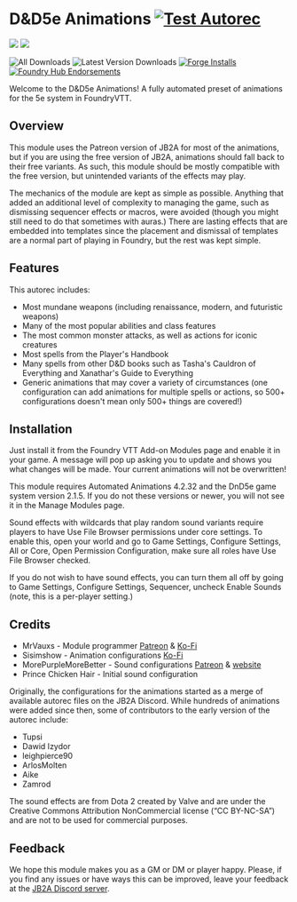 # D&D5e Animations [![Test Autorec](https://github.com/MrVauxs/dnd5e-animations/actions/workflows/test.yml/badge.svg?branch=master)](https://github.com/MrVauxs/dnd5e-animations/actions/workflows/test.yml)
![](https://img.shields.io/endpoint?url=https%3A%2F%2Ffoundryshields.com%2Fversion%3Fstyle%3Dflat%26url%3Dhttps%3A%2F%2Fraw.githubusercontent.com%2FMrVauxs%2Fdnd5e-animations%2Fmaster%2Fmodule.json)
![](https://img.shields.io/endpoint?url=https%3A%2F%2Ffoundryshields.com%2Fsystem%3FnameType%3Dfull%26showVersion%3D1%26style%3Dflat%26url%3Dhttps%3A%2F%2Fraw.githubusercontent.com%2FMrVauxs%2Fdnd5e-animations%2Fmaster%2Fmodule.json)

![All Downloads](https://img.shields.io/github/downloads/MrVauxs/dnd5e-animations/total?color=purple&label=All%20Downloads)
![Latest Version Downloads](https://img.shields.io/github/downloads/MrVauxs/dnd5e-animations/latest/total?color=purple&label=Latest%20Version%20Downloads&sort=semver)
[![Forge Installs](https://img.shields.io/badge/dynamic/json?label=Forge%20Installs&query=package.installs&suffix=%25&url=https%3A%2F%2Fforge-vtt.com%2Fapi%2Fbazaar%2Fpackage%2Fdnd5e-animations&colorB=4aa94a)](https://forge-vtt.com/bazaar#package=dnd5e-animations)
[![Foundry Hub Endorsements](https://img.shields.io/endpoint?logoColor=white&url=https%3A%2F%2Fwww.foundryvtt-hub.com%2Fwp-json%2Fhubapi%2Fv1%2Fpackage%2Fdnd5e-animations%2Fshield%2Fendorsements)](https://www.foundryvtt-hub.com/package/dnd5e-animations/)

Welcome to the D&D5e Animations! A fully automated preset of animations for the 5e system in FoundryVTT.

## Overview

This module uses the Patreon version of JB2A for most of the animations, but if you are using the free version of JB2A, animations should fall back to their free variants. As such, this module should be mostly compatible with the free version, but unintended variants of the effects may play.

The mechanics of the module are kept as simple as possible. Anything that added an additional level of complexity to managing the game, such as dismissing sequencer effects or macros, were avoided (though you might still need to do that sometimes with auras.) There are lasting effects that are embedded into templates since the placement and dismissal of templates are a normal part of playing in Foundry, but the rest was kept simple. 

## Features

This autorec includes:

- Most mundane weapons (including renaissance, modern, and futuristic weapons)
- Many of the most popular abilities and class features
- The most common monster attacks, as well as actions for iconic creatures
- Most spells from the Player's Handbook
- Many spells from other D&D books such as Tasha's Cauldron of Everything and Xanathar's Guide to Everything
- Generic animations that may cover a variety of circumstances (one configuration can add animations for multiple spells or actions, so 500+ configurations doesn't mean only 500+ things are covered!)

## Installation

Just install it from the Foundry VTT Add-on Modules page and enable it in your game. A message will pop up asking you to update and shows you what changes will be made. Your current animations will not be overwritten!

This module requires Automated Animations 4.2.32 and the DnD5e game system version 2.1.5. If you do not these versions or newer, you will not see it in the Manage Modules page.

Sound effects with wildcards that play random sound variants require players to have Use File Browser permissions under core settings. To enable this, open your world and go to Game Settings, Configure Settings, All or Core, Open Permission Configuration, make sure all roles have Use File Browser checked.

If you do not wish to have sound effects, you can turn them all off by going to Game Settings, Configure Settings, Sequencer, uncheck Enable Sounds (note, this is a per-player setting.)

## Credits

- MrVauxs - Module programmer [Patreon](https://www.patreon.com/mrvauxs) & [Ko-Fi](https://ko-fi.com/mrvauxs)
- Sisimshow - Animation configurations [Ko-Fi](https://ko-fi.com/sisimshow)
- MorePurpleMoreBetter - Sound configurations [Patreon](https://www.patreon.com/morepurplemorebetter) & [website](https://www.flapkan.com/)
- Prince Chicken Hair - Initial sound configuration

Originally, the configurations for the animations started as a merge of available autorec files on the JB2A Discord. While hundreds of animations were added since then, some of contributors to the early version of the autorec include:

- Tupsi
- Dawid Izydor
- leighpierce90
- ArlosMolten
- Aike
- Zamrod

The sound effects are from Dota 2 created by Valve and are under the Creative Commons Attribution NonCommercial license (“CC BY-NC-SA”) and are not to be used for commercial purposes. 

## Feedback

We hope this module makes you as a GM or DM or player happy. Please, if you find any issues or have ways this can be improved, leave your feedback at the [JB2A Discord server](https://jb2a.com/home/patreon-discord/).
